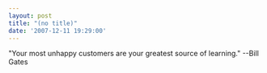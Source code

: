 ```yaml
---
layout: post
title: "(no title)"
date: '2007-12-11 19:29:00'
---
```


"Your most unhappy customers are your greatest source of learning." --Bill Gates